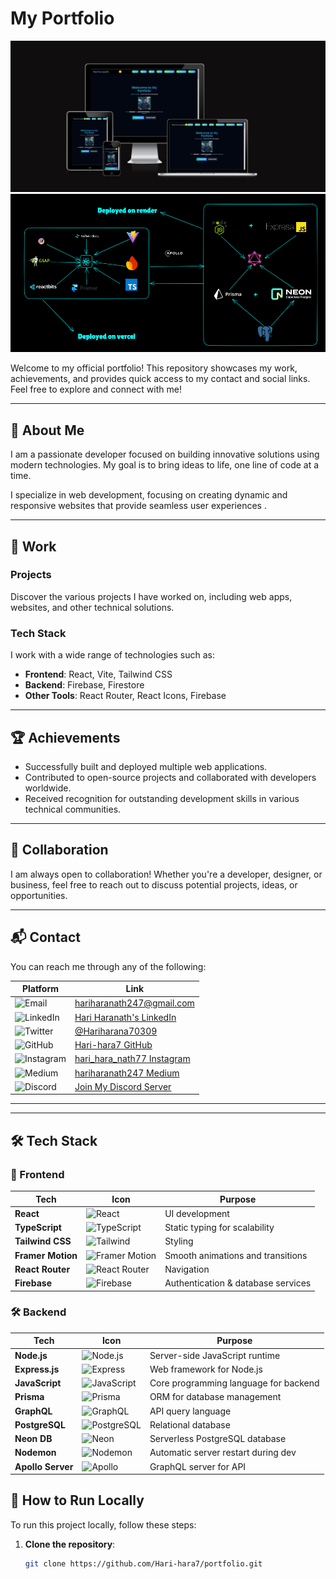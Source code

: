 #  My Portfolio

![Portfolio Banner](banner.png)
![Portfolio Banner](image.png)

Welcome to my official portfolio! This repository showcases my work, achievements, and provides quick access to my contact and social links. Feel free to explore and connect with me!

---


## 👤 About Me

I am a passionate developer focused on building innovative solutions using modern technologies. My goal is to bring ideas to life, one line of code at a time.

I specialize in web development, focusing on creating dynamic and responsive websites that provide seamless user experiences .

---

## 💼 Work

### Projects
Discover the various projects I have worked on, including web apps, websites, and other technical solutions.

### Tech Stack
I work with a wide range of technologies such as:
- **Frontend**: React, Vite, Tailwind CSS
- **Backend**: Firebase, Firestore
- **Other Tools**: React Router, React Icons, Firebase

---

## 🏆 Achievements
- Successfully built and deployed multiple web applications.
- Contributed to open-source projects and collaborated with developers worldwide.
- Received recognition for outstanding development skills in various technical communities.

---

## 🤝 Collaboration

I am always open to collaboration! Whether you're a developer, designer, or business, feel free to reach out to discuss potential projects, ideas, or opportunities.

---

## 📬 Contact

You can reach me through any of the following:

| Platform    | Link |
|------------|------|
| ![Email](https://img.shields.io/badge/Email-hariharanath247@gmail.com-informational?style=flat&logo=gmail) | [hariharanath247@gmail.com](mailto:hariharanath247@gmail.com) |
| ![LinkedIn](https://img.shields.io/badge/LinkedIn-Connect-blue?style=flat&logo=linkedin) | [Hari Haranath's LinkedIn](https://www.linkedin.com/in/hari-hara-nath-a13583282/) |
| ![Twitter](https://img.shields.io/badge/Twitter-@Hariharana70309-blue?style=flat&logo=twitter) | [@Hariharana70309](https://x.com/Hariharana70309) |
| ![GitHub](https://img.shields.io/badge/GitHub-Hari--hara7-black?style=flat&logo=github) | [Hari-hara7 GitHub](https://github.com/Hari-hara7) |
| ![Instagram](https://img.shields.io/badge/Instagram-@hari_hara_nath77-pink?style=flat&logo=instagram) | [hari_hara_nath77 Instagram](https://instagram.com/hari_hara_nath77) |
| ![Medium](https://img.shields.io/badge/Medium-Follow-green?style=flat&logo=medium) | [hariharanath247 Medium](https://medium.com/@hariharanath247) |
| ![Discord](https://img.shields.io/badge/Discord-Join%20Server-blueviolet?style=flat&logo=discord) | [Join My Discord Server](https://discord.gg/Xn8uyh4Js) |

---



---

## 🛠️ Tech Stack  

### 🚀 Frontend  
| Tech               | Icon                                                                                 | Purpose                                  |  
|--------------------|-------------------------------------------------------------------------------------|------------------------------------------|  
| **React**         | ![React](https://img.shields.io/badge/-React-61DAFB?logo=react&logoColor=white)      | UI development                           |  
| **TypeScript**    | ![TypeScript](https://img.shields.io/badge/-TypeScript-3178C6?logo=typescript)      | Static typing for scalability            |  
| **Tailwind CSS**  | ![Tailwind](https://img.shields.io/badge/-Tailwind_CSS-38B2AC?logo=tailwindcss)     | Styling                                  |  
| **Framer Motion** | ![Framer Motion](https://img.shields.io/badge/-Framer_Motion-0055FF?logo=framer)    | Smooth animations and transitions        |  
| **React Router**  | ![React Router](https://img.shields.io/badge/-React_Router-CA4245?logo=reactrouter) | Navigation                               |  
| **Firebase**      | ![Firebase](https://img.shields.io/badge/-Firebase-FFCA28?logo=firebase&logoColor=black) | Authentication & database services     |  

### 🛠 Backend  
| Tech               | Icon                                                                                 | Purpose                                  |  
|--------------------|-------------------------------------------------------------------------------------|------------------------------------------|  
| **Node.js**       | ![Node.js](https://img.shields.io/badge/-Node.js-339933?logo=node.js&logoColor=white) | Server-side JavaScript runtime          |  
| **Express.js**    | ![Express](https://img.shields.io/badge/-Express-000000?logo=express&logoColor=white) | Web framework for Node.js                |  
| **JavaScript**    | ![JavaScript](https://img.shields.io/badge/-JavaScript-F7DF1E?logo=javascript&logoColor=black) | Core programming language for backend  |  
| **Prisma**        | ![Prisma](https://img.shields.io/badge/-Prisma-2D3748?logo=prisma&logoColor=white)   | ORM for database management             |  
| **GraphQL**       | ![GraphQL](https://img.shields.io/badge/-GraphQL-E10098?logo=graphql&logoColor=white) | API query language                      |  
| **PostgreSQL**    | ![PostgreSQL](https://img.shields.io/badge/-PostgreSQL-336791?logo=postgresql&logoColor=white) | Relational database                     |  
| **Neon DB**       | ![Neon](https://img.shields.io/badge/-Neon_DB-009988?logo=postgresql&logoColor=white) | Serverless PostgreSQL database          |  
| **Nodemon**       | ![Nodemon](https://img.shields.io/badge/-Nodemon-76D04B?logo=nodemon&logoColor=black) | Automatic server restart during dev     |  
| **Apollo Server** | ![Apollo](https://img.shields.io/badge/-Apollo_Server-311C87?logo=apollographql)    | GraphQL server for API                  |  




## 📜 How to Run Locally

To run this project locally, follow these steps:

1. **Clone the repository**:
   ```bash
   git clone https://github.com/Hari-hara7/portfolio.git
